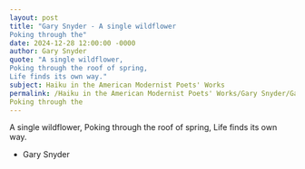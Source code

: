 ```yaml
---
layout: post
title: "Gary Snyder - A single wildflower
Poking through the"
date: 2024-12-28 12:00:00 -0000
author: Gary Snyder
quote: "A single wildflower,
Poking through the roof of spring,
Life finds its own way."
subject: Haiku in the American Modernist Poets' Works
permalink: /Haiku in the American Modernist Poets' Works/Gary Snyder/Gary Snyder - A single wildflower
Poking through the
---
```


A single wildflower,
Poking through the roof of spring,
Life finds its own way.

- Gary Snyder
